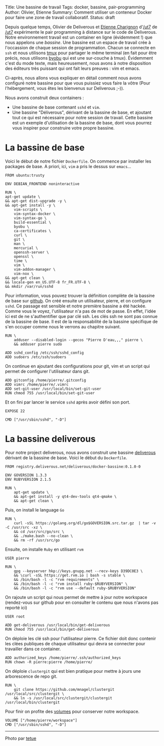 Title: Une bassine de travail
Tags: docker, bassine, pair-programming
Author: Olivier, Etienne
Summary: Comment utiliser un conteneur Docker pour faire une zone de travail collaboratif.
Status: draft

Depuis quelque temps, Olivier de Deliverous et [Etienne
Charignon](https://fr.linkedin.com/in/etiennecharignon)
d'[/ut7](http://ut7.fr/) de [/ut7](http://ut7.fr/) expérimente le pair
programming à distance sur le code de Deliverous. Notre environnement travail
est un container en ligne (évidemment !) que nous appelons une *bassine*.  Une
bassine est un espace de travail crée à l'occassion de chaque session de
programmation. Chacun se connecte en `ssh` et nous utilisons
[tmux](http://tmux.sourceforge.net/) pour partager le même terminal (en fait
pour être précis, nous utilisons [byobu](http://byobu.co/) qui est une
sur-couche à tmux). Évidemment c'est du mode texte, mais heureusement, nous avons
à notre disposition des éditeurs très puissant qui ont fait leurs
preuves : vim et emacs.

Ci-après, nous allons vous expliquer en détail comment nous avons configuré
notre bassine pour que vous puissiez vous faire la vôtre (Pour l'hébergement,
vous êtes les bienvenus sur Deliverous ;-)).

Nous avons construit deux containers :
* Une bassine de base contenant `sshd` et `vim`.
* Une bassine "Déliverous", dérivant de la bassine de base, et ajoutant tout ce qui est nécessaire pour notre session de travail. Cette bassine est un exemple d'utilisation de la bassine de base, dont vous pourrez vous inspirer pour construire votre propre bassine.

# La bassine de base

Voici le début de notre fichier `Dockerfile`. On commence par installer les packages de base. A priori, ici, `vim` a pris le dessus sur `emacs`...


    FROM ubuntu:trusty

    ENV DEBIAN_FRONTEND noninteractive

    RUN \
    apt-get update \
    && apt-get dist-upgrade -y \
    && apt-get install -y \
        vim-scripts \
        vim-syntax-docker \
        vim-syntax-go \
        build-essential \
        byobu \
        ca-certificates \
        curl \
        git \
        man \
        mercurial \
        openssh-server \
        openssl \
        time \
        vim \
        vim-addon-manager \
        vim-nox \
    && apt-get clean \
    && locale-gen en_US.UTF-8 fr_FR.UTF-8 \
    && mkdir /var/run/sshd


Pour information, vous pouvez trouver la définition complète de la bassine de base sur [github](https://github.com/Deliverous/docker-bassine/tree/master/base).
On créé ensuite un utilisateur, pierre, et on configure `sshd`. Ce passage est sensible et notre première bassine a été hackée. Comme vous le voyez, l'utilisateur n'a pas de mot de passe. En effet, l'idée ici est de ne s'authentifier que par clé ssh. Les clés ssh ne sont pas connue de la bassine de base. Il est de la responsabilité de la bassine spécifique de s'en occuper comme nous le verrons au chapitre suivant.


    RUN \
        adduser --disabled-login --gecos "Pierre D'eau,,," pierre \
        && adduser pierre sudo

    ADD sshd_config /etc/ssh/sshd_config
    ADD sudoers /etc/ssh/sudoers


On continue en ajoutant des configurations pour git, vim et un script qui permet de configurer l'utilisateur dans git.


    ADD gitconfig /home/pierre/.gitconfig
    ADD vimrc /home/pierre/.vimrc
    ADD set-git-user /usr/local/bin/set-git-user
    RUN chmod 755 /usr/local/bin/set-git-user


Et on fini par lancer le service `sshd` après avoir défini son port.


    EXPOSE 22

    CMD ["/usr/sbin/sshd", "-D"]


# La bassine deliverous

Pour notre project deliverous, nous avons construit une bassine [deliverous](https://github.com/Deliverous/docker-bassine/tree/master/deliverous) dérivant de la bassine de base. Voici le début du `Dockerfile`.


    FROM registry.deliverous.net/deliverous/docker-bassine:0.1.0-0

    ENV GOVERSION 1.3.3
    ENV RUBYVERSION 2.1.5

    RUN \
        apt-get update \
        && apt-get install -y qt4-dev-tools qt4-qmake \
        && apt-get clean \


Puis, on install le language `Go`


    RUN \
        curl -sSL https://golang.org/dl/go$GOVERSION.src.tar.gz  | tar -v -C /usr/src -xz \
        && cd /usr/src/go/src \
        && ./make.bash --no-clean \
        && rm -rf /usr/src/go


Ensuite, on installe `Ruby` en utilisant `rvm`


    USER pierre

    RUN \
        gpg --keyserver hkp://keys.gnupg.net --recv-keys D39DC0E3 \
        && \curl -sSL https://get.rvm.io | bash -s stable \
        && /bin/bash -l -c "rvm requirements" \
        && /bin/bash -l -c "rvm install ruby-$RUBYVERSION" \
        && /bin/bash -l -c "rvm use --default ruby-$RUBYVERSION"


On rajoute un script qui nous permet de mettre à jour notre workspace (rendez-vous sur github pour en consulter le contenu que nous n'avons pas reporté ici)


    USER root

    ADD get-deliverous /usr/local/bin/get-deliverous
    RUN chmod 755 /usr/local/bin/get-deliverous


On déploie les clé ssh pour l'utilisateur pierre. Ce fichier doit donc contenir les clées publiques de chaque utilisateur qui devra se connecter pour travailler dans ce container.


    ADD authorized_keys /home/pierre/.ssh/authorized_keys
    RUN chown -R pierre:pierre /home/pierre/


On déploie `clustergit` qui est bien pratique pour mettre à jours une arborescence de repo git.


    RUN \
        git clone https://github.com/mnagel/clustergit /usr/local/src/clustergit \
        && ln -s /usr/local/src/clustergit/clustergit /usr/local/bin/clustergit


Pour finir on profite des [volumes](2015-01-26.volumes.html) pour conserver notre workspace.


    VOLUME ["/home/pierre/workspace"]
    CMD ["/usr/sbin/sshd", "-D"]


---
Photo par [tetue](https://www.flickr.com/photos/romytetue/109188206)
